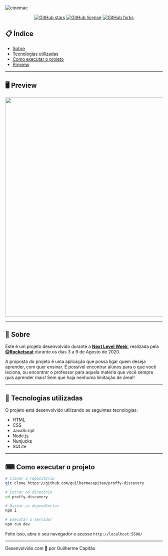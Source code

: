 <p>
  <img src="https://i.imgur.com/6YGeyHE.png?2" alt="cinemac"/>
</p>
<div align="center">

[![GitHub stars](https://img.shields.io/github/stars/marviniDev/cinemac)](https://github.com/marviniDev/cinemac/stargazers)<space> <space>[![GitHub license](https://img.shields.io/github/license/marviniDev/cinemac)](https://github.com/marviniDev/cinemac//blob/master/LICENSE)<space> <space>[![GitHub forks](https://img.shields.io/github/forks/marviniDev/cinemac)](https://github.com/marviniDev/cinemac//network)

</div>

## 📋 Índice

- [Sobre](#-Sobre)
- [Tecnologias utilizadas](#-Tecnologias-utilizadas)
- [Como executar o projeto](#-Como-executar-o-projeto)
- [Preview](#-Preview)

---

## 🖥 Preview

<p align="center">
  <img src="https://ik.imagekit.io/capitao/Proffy/final_1596781937_urgAUoPC-.jpg" width="700" >
</p>

---

## 📖 Sobre

Este é um projeto desenvolvido durante a **[Next Level Week](https://nextlevelweek.com/)**, realizada pela **[@Rocketseat](https://github.com/Rocketseat)** durante os dias 3 a 9 de Agosto de 2020.

A proposta do projeto é uma aplicação que possa ligar quem deseja aprender, com quer ensinar. É possível encontrar alunos para o que você leciona, ou encontrar o professor para aquela matéria que você sempre quis aprender mais! Sem que haja nenhuma limitação de área!!

---

## 🚀 Tecnologias utilizadas

O projeto está desenvolvido utilizando as seguintes tecnologias:

- HTML
- CSS
- JavaScript
- Node.js
- Nunjucks
- SQLite

---

## ⌨ Como executar o projeto

```bash
# Clonar o repositório
git clone https://github.com/guilhermecapitao/proffy-discovery

# Entrar no diretório
cd proffy-discovery

# Baixar as dependências
npm i

# Executar o servidor
npm run dev
```

Feito isso, abra o seu navegador e acesse `http://localhost:5500/`

---

Desenvolvido com 💜 por Guilherme Capitão
